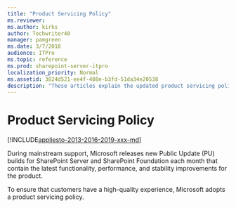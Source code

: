 ```yaml
---
title: "Product Servicing Policy"
ms.reviewer: 
ms.author: kirks
author: Techwriter40
manager: pamgreen
ms.date: 3/7/2018
audience: ITPro
ms.topic: reference
ms.prod: sharepoint-server-itpro
localization_priority: Normal
ms.assetid: 3824d521-ee4f-408e-b3fd-51da34e20538
description: "These articles explain the updated product servicing policies of SharePoint Server."
---
```


# Product Servicing Policy

[!INCLUDE[appliesto-2013-2016-2019-xxx-md](../includes/appliesto-2013-2016-2019-xxx-md.md)]
  
During mainstream support, Microsoft releases new Public Update (PU) builds for SharePoint Server and SharePoint Foundation each month that contain the latest functionality, performance, and stability improvements for the product.
  
To ensure that customers have a high-quality experience, Microsoft adopts a product servicing policy.
  

